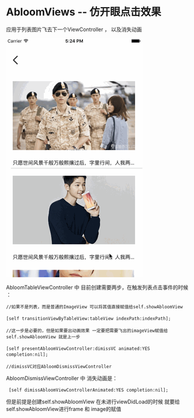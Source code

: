 # AbloomViews -- 仿开眼点击效果

应用于列表图片飞去下一个ViewController ， 以及消失动画

![image](https://github.com/jiangsujia/AbloomViews/blob/master/show.gif)


AbloomTableViewController 中 目前创建需要两步，在触发列表点击事件的时候 ：

    //如果不是列表，而是普通的ImageView 可以将其值直接赋值给self.showAbloomView

    [self transitionViewByTableView:tableView indexPath:indexPath];

    //这一步是必要的，但是如果要出动画效果 一定要把需要飞出的imageView赋值给self.showAbloomView 就是上一步

    [self presentAbloomViewController:dimissVC animated:YES completion:nil];

    //dimissVC对应AbloomDismissViewController
    

AbloomDismissViewController 中 消失动画是：
   
     [self dimissAbloomViewControllerAnimated:YES completion:nil];

 
  但是前提是创建self.showAbloomView 在未进行viewDidLoad的时候 就要给self.showAbloomView进行frame 和 image的赋值
  
    
